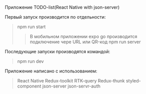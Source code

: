 Приложение TODO-list(React Native with json-server)

 Первый запуск производится по отдельности:
> npm run start
> > В мобильном приложении expo go производится подключение чере URL или QR-код
> npm run server

Последующие запуски производятся командой:
> npm run dev

Приложение написано с использованием:
> React Native
> Redux-toolkit
> RTK-query
> Redux-thunk
> styled-component
> json-server
> json-servr-auth

